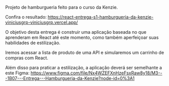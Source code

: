 Projeto de hamburgueria feito para o curso da Kenzie.

Confira o resultado: https://react-entrega-s1-hamburgueria-da-kenzie-viniciusgrp-viniciusgrp.vercel.app/

O objetivo desta entrega é construir uma aplicação baseada no que aprenderam em React até este momento, como também aperfeiçoar suas habilidades de estilização.

Iremos acessar a lista de produto de uma API e simularemos um carrinho de compras com React.

Além disso para praticar a estilização, a aplicação deverá ser semelhante a este Figma: https://www.figma.com/file/Nx4WZEFXnHzeFsxRaw8y18/M3---1B07---Entrega---Hamburgueria-da-Kenzie?node-id=0%3A1

